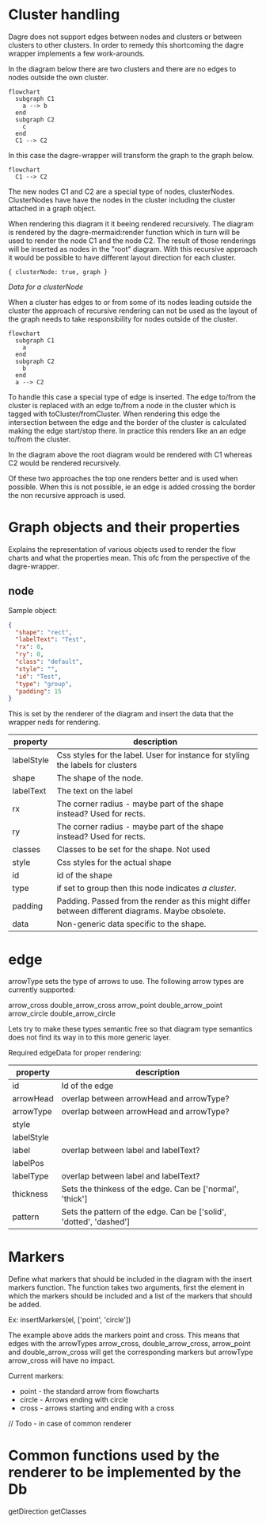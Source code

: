 # Cluster handling

Dagre does not support edges between nodes and clusters or between clusters to other clusters. In order to remedy this shortcoming the dagre wrapper implements a few work-arounds.

In the diagram below there are two clusters and there are no edges to nodes outside the own cluster.

```mermaid
flowchart
  subgraph C1
    a --> b
  end
  subgraph C2
    c
  end
  C1 --> C2
```

In this case the dagre-wrapper will transform the graph to the graph below.

```mermaid
flowchart
  C1 --> C2
```

The new nodes C1 and C2 are a special type of nodes, clusterNodes. ClusterNodes have have the nodes in the cluster including the cluster attached in a graph object.

When rendering this diagram it it beeing rendered recursively. The diagram is rendered by the dagre-mermaid:render function which in turn will be used to render the node C1 and the node C2. The result of those renderings will be inserted as nodes in the "root" diagram. With this recursive approach it would be possible to have different layout direction for each cluster.

```
{ clusterNode: true, graph }
```

_Data for a clusterNode_

When a cluster has edges to or from some of its nodes leading outside the cluster the approach of recursive rendering can not be used as the layout of the graph needs to take responsibility for nodes outside of the cluster.

```mermaid
flowchart
  subgraph C1
    a
  end
  subgraph C2
    b
  end
  a --> C2
```

To handle this case a special type of edge is inserted. The edge to/from the cluster is replaced with an edge to/from a node in the cluster which is tagged with toCluster/fromCluster. When rendering this edge the intersection between the edge and the border of the cluster is calculated making the edge start/stop there. In practice this renders like an an edge to/from the cluster.

In the diagram above the root diagram would be rendered with C1 whereas C2 would be rendered recursively.

Of these two approaches the top one renders better and is used when possible. When this is not possible, ie an edge is added crossing the border the non recursive approach is used.

# Graph objects and their properties

Explains the representation of various objects used to render the flow charts and what the properties mean. This ofc from the perspective of the dagre-wrapper.

## node

Sample object:

```json
{
  "shape": "rect",
  "labelText": "Test",
  "rx": 0,
  "ry": 0,
  "class": "default",
  "style": "",
  "id": "Test",
  "type": "group",
  "padding": 15
}
```

This is set by the renderer of the diagram and insert the data that the wrapper neds for rendering.

| property   | description                                                                                      |
| ---------- | ------------------------------------------------------------------------------------------------ |
| labelStyle | Css styles for the label. User for instance for styling the labels for clusters                  |
| shape      | The shape of the node.                                                                           |
| labelText  | The text on the label                                                                            |
| rx         | The corner radius - maybe part of the shape instead? Used for rects.                             |
| ry         | The corner radius - maybe part of the shape instead? Used for rects.                             |
| classes    | Classes to be set for the shape. Not used                                                        |
| style      | Css styles for the actual shape                                                                  |
| id         | id of the shape                                                                                  |
| type       | if set to group then this node indicates _a cluster_.                                            |
| padding    | Padding. Passed from the render as this might differ between different diagrams. Maybe obsolete. |
| data       | Non-generic data specific to the shape.                                                          |

# edge

arrowType sets the type of arrows to use. The following arrow types are currently supported:

arrow_cross
double_arrow_cross
arrow_point
double_arrow_point
arrow_circle
double_arrow_circle

Lets try to make these types semantic free so that diagram type semantics does not find its way in to this more generic layer.

Required edgeData for proper rendering:

| property   | description                                                          |
| ---------- | -------------------------------------------------------------------- |
| id         | Id of the edge                                                       |
| arrowHead  | overlap between arrowHead and arrowType?                             |
| arrowType  | overlap between arrowHead and arrowType?                             |
| style      |                                                                      |
| labelStyle |                                                                      |
| label      | overlap between label and labelText?                                 |
| labelPos   |                                                                      |
| labelType  | overlap between label and labelText?                                 |
| thickness  | Sets the thinkess of the edge. Can be \['normal', 'thick'\]          |
| pattern    | Sets the pattern of the edge. Can be \['solid', 'dotted', 'dashed'\] |

# Markers

Define what markers that should be included in the diagram with the insert markers function. The function takes two arguments, first the element in which the markers should be included and a list of the markers that should be added.

Ex:
insertMarkers(el, \['point', 'circle'\])

The example above adds the markers point and cross. This means that edges with the arrowTypes arrow_cross, double_arrow_cross, arrow_point and double_arrow_cross will get the corresponding markers but arrowType arrow_cross will have no impact.

Current markers:

- point - the standard arrow from flowcharts
- circle - Arrows ending with circle
- cross - arrows starting and ending with a cross

// Todo - in case of common renderer

# Common functions used by the renderer to be implemented by the Db

getDirection
getClasses
